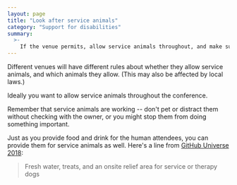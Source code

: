 ```yaml
---
layout: page
title: "Look after service animals"
category: "Support for disabilities"
summary:
  >-
    If the venue permits, allow service animals throughout, and make sure the animals are looked after.
---
```


Different venues will have different rules about whether they allow service animals, and which animals they allow.
(This may also be affected by local laws.)

Ideally you want to allow service animals throughout the conference.

Remember that service animals are working -- don't pet or distract them without checking with the owner, or you might stop them from doing something important.

Just as you provide food and drink for the human attendees, you can provide them for service animals as well.
Here's a line from [GitHub Universe 2018](https://blog.github.com/2018-08-02-github-universe-scholarship-program/):

> Fresh water, treats, and an onsite relief area for service or therapy dogs
